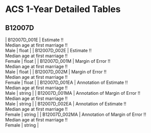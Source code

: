 # ACS 1-Year Detailed Tables

## B12007D

| B12007D_001E | Estimate !!<br>Median age at first marriage !!<br>Male | float |
| B12007D_002E | Estimate !!<br>Median age at first marriage !!<br>Female | float |
| B12007D_001M | Margin of Error !!<br>Median age at first marriage !!<br>Male | float |
| B12007D_002M | Margin of Error !!<br>Median age at first marriage !!<br>Female | float |
| B12007D_001EA | Annotation of Estimate !!<br>Median age at first marriage !!<br>Male | string |
| B12007D_001MA | Annotation of Margin of Error !!<br>Median age at first marriage !!<br>Male | string |
| B12007D_002EA | Annotation of Estimate !!<br>Median age at first marriage !!<br>Female | string |
| B12007D_002MA | Annotation of Margin of Error !!<br>Median age at first marriage !!<br>Female | string |

